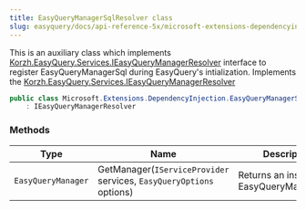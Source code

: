 ```yaml
---
title: EasyQueryManagerSqlResolver class
slug: easyquery/docs/api-reference-5x/microsoft-extensions-dependencyinjection-namespace/easyquerymanagersqlresolver-class
---
```



This is an auxiliary class which implements [Korzh.EasyQuery.Services.IEasyQueryManagerResolver](/api-reference-5x/korzh-easyquery-services-namespace/ieasyquerymanagerresolver-interface) interface  to register EasyQueryManagerSql during EasyQuery's intialization.  Implements the [Korzh.EasyQuery.Services.IEasyQueryManagerResolver](/api-reference-5x/korzh-easyquery-services-namespace/ieasyquerymanagerresolver-interface)
```csharp
public class Microsoft.Extensions.DependencyInjection.EasyQueryManagerSqlResolver
    : IEasyQueryManagerResolver

```

### Methods

| Type | Name | Description | 
| --- | --- | --- | 
| `EasyQueryManager` | GetManager(`IServiceProvider` services, `EasyQueryOptions` options) | Returns an instance of EasyQueryManagerSql. |